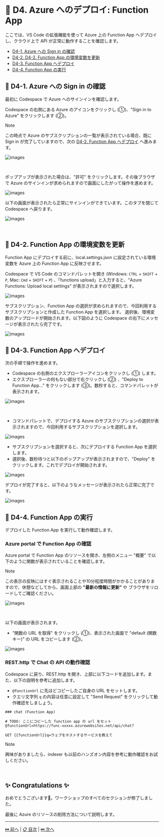 # 🧪 D4. Azure へのデプロイ: Function App

ここでは、VS Code の拡張機能を使って Azure 上の Function App へデプロイし、クラウド上で API が正常に動作することを確認します。

- [D4-1. Azure への Sign in の確認](./deploy-to-azure.md#-d4-1-azure-への-sign-in-の確認)
- [D4-2. D4-2. Function App の環境変数を更新](./deploy-to-azure.md#-d4-2-function-app-の環境変数を更新)
- [D4-3. Function App へデプロイ](./deploy-to-azure.md#-d4-3-function-app-へデプロイ)
- [D4-4. Function App の実行](./deploy-to-azure.md#-d4-4-function-app-の実行)


## 🔖 D4-1. Azure への Sign in の確認

最初に Codespace で Azure へのサインインを確認します。

Codespace の右側にある Azure のアイコンをクリックし (①)、"Sign in to Azure" をクリックします (②)。

> [!NOTE]
> この時点で Azure のサブスクリプションの一覧が表示されている場合、既に Sign in が完了していますので、次の [D4-2. Function App へデプロイ](./deploy-to-azure.md#-d4-2-function-app-へデプロイ) へ進みます。

![images](./images/d4-1-1.png)

<br>

ポップアップが表示された場合は、"許可" をクリックします。その後ブラウザで Azure のサインインが求められますので画面にしたがって操作を進めます。

![images](./images/d4-1-2.png)



以下の画面が表示されたら正常にサインインができています。このタブを閉じて Codespace へ戻ります。

![images](./images/d4-1-3.png)

<br>

## 🔖 D4-2. Function App の環境変数を更新

Function App にデプロイする前に、local.settings.json に設定されている環境変数を Azure 上の Function App に反映させます。

Codespace で VS Code のコマンドパレットを開き (Windows: `CTRL` + `SHIFT` + `P`, Mac: `Cmd` + `SHIFT` + `P`) 、「functions upload」と入力すると、"Azure Functions: Upload local settings" が表示されますので選択します。

![images](./images/d4-2-1.png)

サブスクリプション、Function App の選択が求められますので、今回利用するサブスクリプションと作成した Function App を選択します。
選択後、環境変数のアップロードが開始されます。以下図のように Codespace の右下にメッセージが表示されたら完了です。

![images](./images/d4-2-2.png)


## 🔖 D4-3. Function App へデプロイ

次の手順で操作を進めます。

- Codespace の右側のエクスプローラーアイコンをクリックし (①) します。
- エクスプローラーの何もない部分で右クリックし (②) 、"Deploy to Function App..." をクリックします (③)。数秒すると、コマンドパレットが表示されます。

![images](./images/d4-3-1.png)

<br>

- コマンドパレットで、デプロイする Azure のサブスクリプションの選択が表示されますので、今回利用するサブスクリプションを選択します。

![images](./images/d4-3-2.png)

- サブスクリプションを選択すると、次にデプロイする Function App を選択します。
- 選択後、数秒待つと以下のポップアップが表示されますので、"Deploy" をクリックします。これでデプロイが開始されます。

![images](./images/d4-3-3.png)

デプロイが完了すると、以下のようなメッセージが表示されたら正常に完了です。

![images](./images/d4-3-4.png)


## 🔖 D4-4. Function App の実行

デプロイした Function App を実行して動作確認します。

### Azure portal で Function App の確認

Azure portal で Function App のリソースを開き、左側のメニュー "概要" で以下のように関数が表示されていることを確認します。

> [!NOTE]
> この表示の反映にはすぐ表示されることや10分程度時間がかかることがありますので、休憩などしてから、画面上部の **"最新の情報に更新"** や ブラウザをリロードしてご確認ください。

![images](./images/d4-4-1.png)

<br>

以下の画面が表示されます。

- "関数の URL を取得" をクリックし (①)、表示された画面で "default (関数キー)" の URL をコピーします (②)。

![images](./images/d4-4-2.png)


### REST.http で Chat の API の動作確認

Codespace に戻り、REST.http を開き、上部に以下コードを追加します。また、以下の説明を参考に追加します。

- `@functionUrl` に先ほどコピーしたご自身の URL をセットします。
- クエリ文字列 `q` の内容は任意に設定して "Send Request" をクリックして動作確認をしましょう。

```curl
### chat (Function App)

# TODO: ここにコピーした function app の url をセット
@functionUrl=https://func-xxxxx.azurewebsites.net/api/chat?

GET {{functionUrl}}q=ウェブをホストするサービスを教えて

```

> [!NOTE]
> 興味がありましたら、indexer も以前のハンズオン内容を参考に動作確認をお試しください。

<br>

## ✨ Congratulations ✨

おめでとうございます🎉。ワークショップのすべてのセクションが修了しました。

最後に Azure のリソースの削除方法について説明します。

---

[⏮️ 前へ](./implement-chat.md) | [📋 目次](../README.md) | [⏭️ 次へ](./remove-azure-resources.md)
